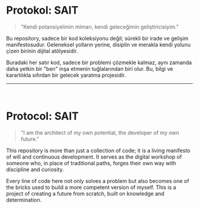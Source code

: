 # Protokol: SAIT

> "Kendi potansiyelimin mimarı, kendi geleceğimin geliştiricisiyim."

Bu repository, sadece bir kod koleksiyonu değil; sürekli bir irade ve gelişim manifestosudur. Geleneksel yolların yerine, disiplin ve merakla kendi yolunu çizen birinin dijital atölyesidir.

Buradaki her satır kod, sadece bir problemi çözmekle kalmaz, aynı zamanda daha yetkin bir "ben" inşa etmenin tuğlalarından biri olur. Bu, bilgi ve kararlılıkla sıfırdan bir gelecek yaratma projesidir.

---
<br>

# Protocol: SAIT

> "I am the architect of my own potential, the developer of my own future."

This repository is more than just a collection of code; it is a living manifesto of will and continuous development. It serves as the digital workshop of someone who, in place of traditional paths, forges their own way with discipline and curiosity.

Every line of code here not only solves a problem but also becomes one of the bricks used to build a more competent version of myself. This is a project of creating a future from scratch, built on knowledge and determination.
